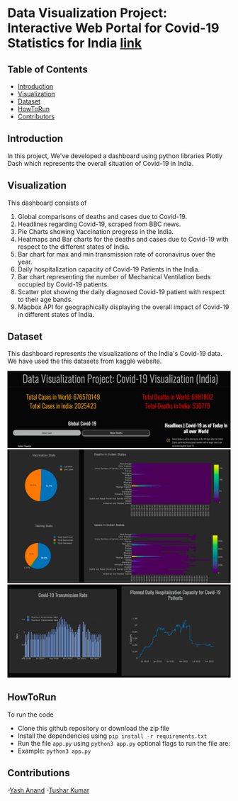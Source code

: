 # Data Visualization Project: Interactive Web Portal for Covid-19 Statistics for India [link](https://github.iitj.ac.in/kumar-222/data-visualization-project)

## Table of Contents

<!-- list -->

- [Introduction](#introduction)
- [Visualization](#visualization)
- [Dataset](#dataset)
- [HowToRun](#howtorun)
- [Contributors](#contributors)

## Introduction

In this project, We've developed a dashboard using python libraries Plotly Dash which represents the overall situation of Covid-19 in India.

## Visualization

 This dashboard consists of
<!-- list -->
1. Global comparisons of deaths and cases due to Covid-19.
2. Headlines regarding Covid-19, scraped from BBC news.
3. Pie Charts showing Vaccination progress in the India.
4. Heatmaps and Bar charts for the deaths and cases due to Covid-19 with respect to the different states of India.
5. Bar chart for max and min transmission rate of coronavirus over the year.
6. Daily hospitalization capacity of Covid-19 Patients in the India.
7. Bar chart representing the number of Mechanical Ventilation beds occupied by Covid-19 patients.
8. Scatter plot showing the daily diagnosed Covid-19 patient with respect to their age bands.
9. Mapbox API for geographically displaying the overall impact of Covid-19 in different states of India.

## Dataset

 This dashboard represents the visualizations of the India's Covid-19 data. We have used the this datasets from kaggle website.

![Covid-19 Statistics Visualization for UK ](imgs/tit.png)
![Covid-19 Statistics Visualization for UK ](imgs/aga.png)
![Covid-19 Statistics Visualization for UK ](imgs/in.png)

## HowToRun
To run the code 
<!-- list -->
- Clone this github repository or download the zip file
- Install the dependencies using `pip install -r requirements.txt`
- Run the file `app.py` using `python3 app.py` optional flags to run the file are:
- Example: `python3 app.py`

## Contributions

-[Yash Anand](https://github.com/yashanand1000)
-[Tushar Kumar](https://github.com/Vincit0re)
